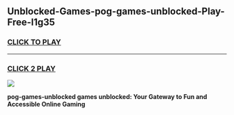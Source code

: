 
## Unblocked-Games-pog-games-unblocked-Play-Free-l1g35
<h3>
<a href="https://premium76.site?title=pog-games-unblocked&ref=23A">CLICK TO PLAY</a></h3>
<hr>

<h3>
<a href="https://premium76.site?title=pog-games-unblocked&ref=23A">CLICK 2 PLAY</a>
  
</h3>

<a href="https://premium76.site?title=pog-games-unblocked&ref=23A"><img src="https://clearcache.store/games.png"></a>


**pog-games-unblocked games unblocked: Your Gateway to Fun and Accessible Online Gaming**
